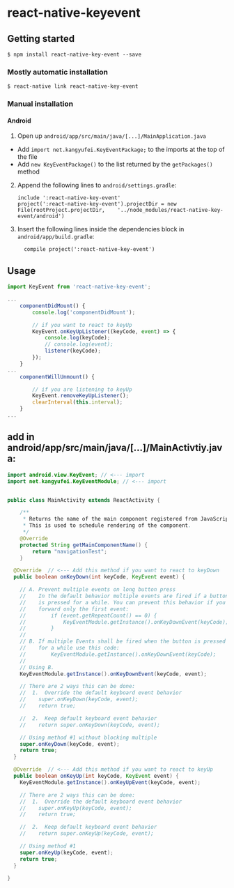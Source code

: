
# react-native-keyevent

## Getting started

`$ npm install react-native-key-event --save`

### Mostly automatic installation

`$ react-native link react-native-key-event`

### Manual installation


#### Android

1. Open up `android/app/src/main/java/[...]/MainApplication.java`
  - Add `import net.kangyufei.KeyEventPackage;` to the imports at the top of the file
  - Add `new KeyEventPackage()` to the list returned by the `getPackages()` method
2. Append the following lines to `android/settings.gradle`:
  	```
  	include ':react-native-key-event'
  	project(':react-native-key-event').projectDir = new File(rootProject.projectDir, 	'../node_modules/react-native-key-event/android')
  	```
3. Insert the following lines inside the dependencies block in `android/app/build.gradle`:
  	```
      compile project(':react-native-key-event')
  	```

## Usage
```javascript
import KeyEvent from 'react-native-key-event';

...
	componentDidMount() {
		console.log('componentDidMount');

		// if you want to react to keyUp
		KeyEvent.onKeyUpListener((keyCode, event) => {
			console.log(keyCode);
			// console.log(event);
			listener(keyCode);
		});
	}
...
	componentWillUnmount() {

		// if you are listening to keyUp
		KeyEvent.removeKeyUpListener();
		clearInterval(this.interval);
	}
...
```
## add in android/app/src/main/java/[...]/MainActivtiy.java:
```java
import android.view.KeyEvent; // <--- import
import net.kangyufei.KeyEventModule; // <--- import


public class MainActivity extends ReactActivity {

    /**
     * Returns the name of the main component registered from JavaScript.
     * This is used to schedule rendering of the component.
     */
    @Override
    protected String getMainComponentName() {
        return "navigationTest";
    }

  @Override  // <--- Add this method if you want to react to keyDown
  public boolean onKeyDown(int keyCode, KeyEvent event) {

    // A. Prevent multiple events on long button press
    //    In the default behavior multiple events are fired if a button
    //    is pressed for a while. You can prevent this behavior if you
    //    forward only the first event:
    //        if (event.getRepeatCount() == 0) {
    //            KeyEventModule.getInstance().onKeyDownEvent(keyCode);
    //        }
    //
    // B. If multiple Events shall be fired when the button is pressed
    //    for a while use this code:
    //        KeyEventModule.getInstance().onKeyDownEvent(keyCode);
    //
    // Using B.
    KeyEventModule.getInstance().onKeyDownEvent(keyCode, event);

    // There are 2 ways this can be done:
    //  1.  Override the default keyboard event behavior
    //    super.onKeyDown(keyCode, event);
    //    return true;

    //  2.  Keep default keyboard event behavior
    //    return super.onKeyDown(keyCode, event);

    // Using method #1 without blocking multiple
    super.onKeyDown(keyCode, event);
    return true;
  }

  @Override  // <--- Add this method if you want to react to keyUp
  public boolean onKeyUp(int keyCode, KeyEvent event) {
    KeyEventModule.getInstance().onKeyUpEvent(keyCode, event);

    // There are 2 ways this can be done:
    //  1.  Override the default keyboard event behavior
    //    super.onKeyUp(keyCode, event);
    //    return true;

    //  2.  Keep default keyboard event behavior
    //    return super.onKeyUp(keyCode, event);

    // Using method #1
    super.onKeyUp(keyCode, event);
    return true;
  }

}
```
  